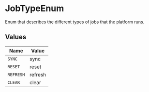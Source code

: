 # JobTypeEnum

Enum that describes the different types of jobs that the platform runs.


## Values

| Name      | Value     |
| --------- | --------- |
| `SYNC`    | sync      |
| `RESET`   | reset     |
| `REFRESH` | refresh   |
| `CLEAR`   | clear     |